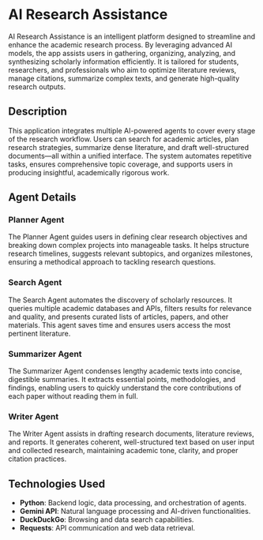 # AI Research Assistance

AI Research Assistance is an intelligent platform designed to streamline and enhance the academic research process. By leveraging advanced AI models, the app assists users in gathering, organizing, analyzing, and synthesizing scholarly information efficiently. It is tailored for students, researchers, and professionals who aim to optimize literature reviews, manage citations, summarize complex texts, and generate high-quality research outputs.

## Description

This application integrates multiple AI-powered agents to cover every stage of the research workflow. Users can search for academic articles, plan research strategies, summarize dense literature, and draft well-structured documents—all within a unified interface. The system automates repetitive tasks, ensures comprehensive topic coverage, and supports users in producing insightful, academically rigorous work.

## Agent Details

### Planner Agent

The Planner Agent guides users in defining clear research objectives and breaking down complex projects into manageable tasks. It helps structure research timelines, suggests relevant subtopics, and organizes milestones, ensuring a methodical approach to tackling research questions.

### Search Agent

The Search Agent automates the discovery of scholarly resources. It queries multiple academic databases and APIs, filters results for relevance and quality, and presents curated lists of articles, papers, and other materials. This agent saves time and ensures users access the most pertinent literature.

### Summarizer Agent

The Summarizer Agent condenses lengthy academic texts into concise, digestible summaries. It extracts essential points, methodologies, and findings, enabling users to quickly understand the core contributions of each paper without reading them in full.

### Writer Agent

The Writer Agent assists in drafting research documents, literature reviews, and reports. It generates coherent, well-structured text based on user input and collected research, maintaining academic tone, clarity, and proper citation practices.

## Technologies Used

- **Python**: Backend logic, data processing, and orchestration of agents.
- **Gemini API**: Natural language processing and AI-driven functionalities.
- **DuckDuckGo**: Browsing and data search capabilities.
- **Requests**: API communication and web data retrieval.

